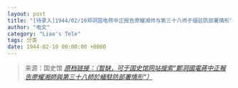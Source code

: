 ```yaml
---
layout: post
title: "[待录入]1944/02/10郑洞国电蒋中正报告廖耀湘师与第三十八师于缅驻防部署情形"
author: "电文"
category: "Liao's Tele"
tags: 分类
date: 1944-02-10 00:00:00 +0000
---
```

> 来源：国史馆 [*原档链接：（暂缺，可于国史馆网站搜索“鄭洞國電蔣中正報告廖耀湘師與第三十八師於緬駐防部署情形”）*]()
